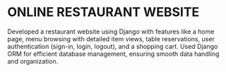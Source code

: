 # ONLINE RESTAURANT WEBSITE
Developed a restaurant website using Django with features like a home page, menu browsing with detailed item views, table reservations, user authentication (sign-in, login, logout), and a shopping cart. Used Django ORM for efficient database management, ensuring smooth data handling and organization.
